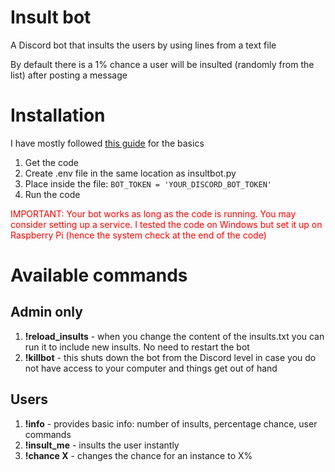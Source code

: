 # Insult bot
A Discord bot that insults the users by using lines from a text file

By default there is a 1% chance a user will be insulted (randomly from the list) after posting a message

# Installation

I have mostly followed [this guide](https://python.plainenglish.io/hello-world-how-to-make-a-simple-discord-bot-using-discord-py-c532611681ba) for the basics

1. Get the code
2. Create .env file in the same location as insultbot.py
3. Place inside the file: ```BOT_TOKEN = 'YOUR_DISCORD_BOT_TOKEN'```
4. Run the code

<span style=color:Red>IMPORTANT: Your bot works as long as the code is running. You may consider setting up a service. I tested the code on Windows but set it up on Raspberry Pi (hence the system check at the end of the code)</span>

# Available commands

## Admin only

1. **!reload_insults** - when you change the content of the insults.txt you can run it to include new insults. No need to restart the bot
2. **!killbot** - this shuts down the bot from the Discord level in case you do not have access to your computer and things get out of hand

## Users

1. **!info** - provides basic info: number of insults, percentage chance, user commands
2. **!insult_me** - insults the user instantly
3. **!chance X** - changes the chance for an instance to X%